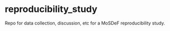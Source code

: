 # reproducibility_study
Repo for data collection, discussion, etc for a MoSDeF reproducibility study.
